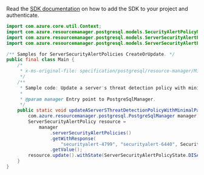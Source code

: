Read the [SDK documentation](https://github.com/Azure/azure-sdk-for-java/blob/azure-resourcemanager-postgresql_1.0.2/sdk/postgresql/azure-resourcemanager-postgresql/README.md) on how to add the SDK to your project and authenticate.

```java
import com.azure.core.util.Context;
import com.azure.resourcemanager.postgresql.models.SecurityAlertPolicyName;
import com.azure.resourcemanager.postgresql.models.ServerSecurityAlertPolicy;
import com.azure.resourcemanager.postgresql.models.ServerSecurityAlertPolicyState;

/** Samples for ServerSecurityAlertPolicies CreateOrUpdate. */
public final class Main {
    /*
     * x-ms-original-file: specification/postgresql/resource-manager/Microsoft.DBforPostgreSQL/stable/2017-12-01/examples/ServerSecurityAlertsCreateMin.json
     */
    /**
     * Sample code: Update a server's threat detection policy with minimal parameters.
     *
     * @param manager Entry point to PostgreSqlManager.
     */
    public static void updateAServerSThreatDetectionPolicyWithMinimalParameters(
        com.azure.resourcemanager.postgresql.PostgreSqlManager manager) {
        ServerSecurityAlertPolicy resource =
            manager
                .serverSecurityAlertPolicies()
                .getWithResponse(
                    "securityalert-4799", "securityalert-6440", SecurityAlertPolicyName.DEFAULT, Context.NONE)
                .getValue();
        resource.update().withState(ServerSecurityAlertPolicyState.DISABLED).withEmailAccountAdmins(true).apply();
    }
}
```
